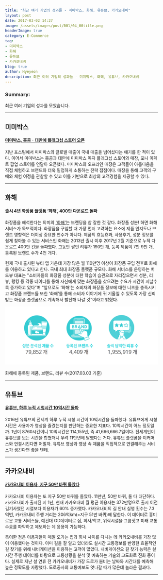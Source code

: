 ```yaml
---
title: "최근 여러 기업의 성과들 - 미미박스, 화해, 유튜브, 카카오내비"
layout: post
date: 2017-03-02 14:27
image: /assets/images/post/001/04_00title.png
headerImage: true
category: E-Commerce
tag:
- 미미박스
- 화해
- 유튜브
- 카카오내비
blog: true
author: Hyeyeon
description: 최근 여러 기업의 성과들 - 미미박스, 화해, 유튜브, 카카오내비
---
```


### Summary:

최근 여러 기업의 성과를 모았습니다.

---

## 미미박스

#### [미미박스, 홍콩ㆍ대만에 플래그십 스토어 오픈](http://www.etoday.co.kr/news/section/newsview.php?idxno=1461535)

지난 포스팅에서 미미박스의 글로벌 매출이 국내 매출을 넘어섰다는 얘기를 한 적이 있다. 이어서 미미박스는 홍콩과 대만에 미미박스 독자 플래그십 스토어와 매장, 포니 이펙트 팝업 스토어를 연달아 오픈했다. 미미박스의 오프라인 매장은 고객들이 아름다움을 직접 체험하고 브랜드와 더욱 밀접하게 소통하는 전략 접점이다. 매장을 통해 고객의 구매와 체험 여정을 관찰할 수 있고 이를 기반으로 최상의 고객경험을 제공할 수 있다.

---

## 화해

#### [출시 4년 화장품 플랫폼 ‘화해’, 400만 다운로드 돌파](http://platum.kr/archives/76770)

화장품을 해석한다는 의미의 ['화해'](http://birdview.kr/product.html)는 브랜딩을 참 잘한 것 같다. 화장품 성분! 하면 화해 서비스가 독보적이다. 화장품을 구입할 때 가장 먼저 고려하는 요소에 제품 인지도나 브랜드 영향력은 더이상 중요한 변수가 아니다. 제품의 효능효과, 사용후기, 성분 정보를 쉽게 찾아볼 수 있는 서비스인 화해는 2013년 출시 이후 2017년 2월 기준으로 누적 다운로드 400만 건을 돌파했다. 그동안 쌓인 리뷰가 190만 개, 등록 제품이 7만 9천 개, 등록된 브랜드 수가 4천 개다.

현재 국내 출시된 뷰티 앱 가운데 가장 많은 월 110만명 이상이 화장품 구입 전후로 화해를 이용하고 있다고 한다. 국내 최대 화장품 플랫폼 규모다. 화해 서비스를 운영하는 버드뷰 대표는 "소비자들의 화장품 성분에 대한 학습이 습관으로 자리잡으면서 성분, 리뷰, 랭킹 등 각종 데이터를 통해 자신에게 맞는 화장품을 찾으려는 수요가 시간이 지날수록 증가하고 있다”며 “앞으로도 ‘화해’는 소비자의 화장품 정보에 대한 니즈를 충족시키고 화장품 브랜드들 또한 ‘화해’를 통해 소비자 이야기에 귀 기울일 수 있도록 가장 신뢰 받는 화장품 플랫폼으로 계속해서 발전해 나갈 것”이라고 밝혔다.

![pic1](/assets/images/post/001/97_01.png)
<figcaption class="caption">화해에 등록된 제품, 브랜드, 리뷰 수(2017.03.03 기준)</figcaption>

---

## 유튜브

#### [유튜브, 하루 누적 시청시간 10억시간 돌파](http://www.bloter.net/archives/272826)

2016년 유튜브의 전세계 하루 누적 시청 시간이 10억시간을 돌파했다. 유튜브에게 시청 시간은 사용자가 영상을 즐겼는지를 판단하는 중요한 지표다. 10억시간이 어느 정도일까. 1년이 8760시간이니 10억시간은 114,155년, 즉 41,666,666.7일이다. 전세계인이 유튜브를 보는 시간을 합쳤더니 무려 11만년에 달했다는 거다. 유튜브 플랫폼을 이커머스와 연결시킨다면 어떨까. 유튜브 영상과 영상 속 제품을 직접적으로 연결해주는 서비스가 생긴다면 좋을 텐데.

---

## 카카오내비

#### [카카오내비 이용자, 지구 50만 바퀴 돌았다](http://www.venturesquare.net/744035)

카카오내비 이용자는 또 지구 50만 바퀴를 돌았다. 11만년, 50만 바퀴, 둘 다 대단하다. 카카오내비가 출시된 지 1년, 현재 카카오내비 월 평균 이용자는 372만명으로 출시 이전 김기사였던 시절보다 이용자가 60% 증가했다. 카카오내비의 길 안내 실행 횟수는 7.3억번, 카카오내비 주행 거리는 206억km(=지구 51만 바퀴)에 달한다. 이 데이터로 흥미로운 교통 서비스들, 예컨대 OD데이터로 집, 회사/학교, 위락시설을 그룹짓고 미래 교통수요를 파악하고 예보하는 데 응용이 가능하다.

특이한 점은 이용자들이 매일 오가는 집과 회사 사이를 다니는 데 카카오내비를 가장 많이 이용했다는 것이다. 이미 길을 잘 알고 있더라도 실시간 교통정보를 반영한 효율적인 길 찾기를 위해 내비게이션을 이용하는 고객이 많았다. 내비게이션으 길 찾기 능력은 실시간 주행 데이터를 바탕으로 교통상황을 분석 및 예측하는 기술의 고도화로 진화 중이다. 실제로 지난 설 연휴 전 카카오내비가 가장 도로가 붐비는 날짜와 시간대를 예측해 높은 정확도를 자랑했다. 도로공사의 교통예보도 엇나갈 때가 많은데 놀라운 결과다.

---
